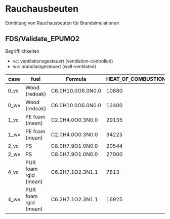 # Rauchausbeuten
Ermittlung von Rauchausbeuten für Brandsimulationen

## FDS/Validate_EPUMO2

Begrifflichkeiten
- vc: ventilationsgesteuert (ventilation-controlled)
- wv: brandlastgesteuert (well-ventilated)

case | fuel                 | Formula             | HEAT_OF_COMBUSTION | SOOT_YIELD | CO_YIELD | HCN_YIELD |
-----| ---------------------|-------------------- | -------------------|------------|----------|-----------|
0_vc | Wood (redoak)        | C6.0H10.0O6.0N0.0   | 10880              | 0.028      | 0.145    | 0.0       |
0_wv | Wood (redoak)        | C6.0H10.0O6.0N0.0   | 12400              | 0.015      | 0.004    | 0.0       |
1_vc | PE foam (mean)       | C2.0H4.0O0.3N0.0    | 29135              | 0.124      | 0.338    | 0.0       |
1_wv | PE foam (mean)       | C2.0H4.0O0.3N0.0    | 34225              | 0.07625    | 0.02025  | 0.0       |
2_vc | PS                   | C8.0H7.9O1.0N0.0    | 20544              | 0.33       | 0.137    | 0.0       |
2_wv | PS                   | C8.0H7.9O1.0N0.0    | 27000              | 0.164      | 0.06     | 0.0       |
4_vc | PUR foam rgid (mean) | C6.2H7.1O2.3N1.1    | 7813               | 0.236      | 0.59     | 0.0472    |
4_wv | PUR foam rgid (mean) | C6.2H7.1O2.3N1.1    | 16925              | 0.118      | 0.0295   | 0.023599  |
